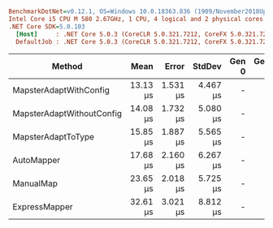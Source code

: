 ``` ini

BenchmarkDotNet=v0.12.1, OS=Windows 10.0.18363.836 (1909/November2018Update/19H2)
Intel Core i5 CPU M 580 2.67GHz, 1 CPU, 4 logical and 2 physical cores
.NET Core SDK=5.0.103
  [Host]     : .NET Core 5.0.3 (CoreCLR 5.0.321.7212, CoreFX 5.0.321.7212), X64 RyuJIT
  DefaultJob : .NET Core 5.0.3 (CoreCLR 5.0.321.7212, CoreFX 5.0.321.7212), X64 RyuJIT


```
|                    Method |     Mean |    Error |   StdDev | Gen 0 | Gen 1 | Gen 2 | Allocated |
|-------------------------- |---------:|---------:|---------:|------:|------:|------:|----------:|
|    MapsterAdaptWithConfig | 13.13 μs | 1.531 μs | 4.467 μs |     - |     - |     - |     352 B |
| MapsterAdaptWithoutConfig | 14.08 μs | 1.732 μs | 5.080 μs |     - |     - |     - |     352 B |
|        MapsterAdaptToType | 15.85 μs | 1.887 μs | 5.565 μs |     - |     - |     - |     392 B |
|                AutoMapper | 17.68 μs | 2.160 μs | 6.267 μs |     - |     - |     - |     360 B |
|                 ManualMap | 23.65 μs | 2.018 μs | 5.725 μs |     - |     - |     - |     424 B |
|             ExpressMapper | 32.61 μs | 3.021 μs | 8.812 μs |     - |     - |     - |     520 B |
